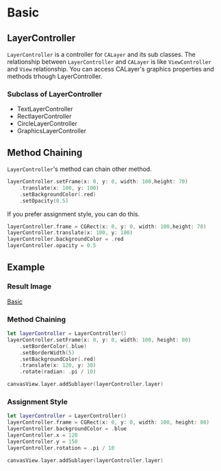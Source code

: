 # Basic

## LayerController

`LayerController` is a controller for `CALayer` and its sub classes. The relationship between `LayerController` and `CALayer` is like `ViewController` and `View` relationship. You can access CALayer's graphics properties and methods trhough LayerController.

### Subclass of LayerController

- TextLayerController
- RectlayerController
- CircleLayerController
- GraphicsLayerController

## Method Chaining

`LayerController`'s method can chain other method.

```swift
layerController.setFrame(x: 0, y: 0, width: 100,height: 70)
    .translate(x: 100, y: 100)
    .setBackgroundColor(.red)
    .setOpacity(0.5)
```

If you prefer assignment style, you can do this.

```swift
layerController.frame = CGRect(x: 0, y: 0, width: 100,height: 70)
layerController.translate(x: 100, y: 100)
layerController.backgroundColor = .red
layerController.opacity = 0.5
```

## Example

### Result Image

[Basic](/Documentation/images/simulator_basic.png)

### Method Chaining

```swift
let layerController = LayerController()
layerController.setFrame(x: 0, y: 0, width: 100, height: 80)
    .setBorderColor(.blue)
    .setBorderWidth(5)
    .setBackgroundColor(.red)
    .translate(x: 120, y: 30)
    .rotate(radian: .pi / 10)

canvasView.layer.addSublayer(layerController.layer)
```

### Assignment Style

```swift
let layerController = LayerController()
layerController.frame = CGRect(x: 0, y: 0, width: 100, height: 80)
layerController.backgroundColor = .blue
layerController.x = 120
layerController.y = 150
layerController.rotation = .pi / 10

canvasView.layer.addSublayer(layerController.layer)
```
